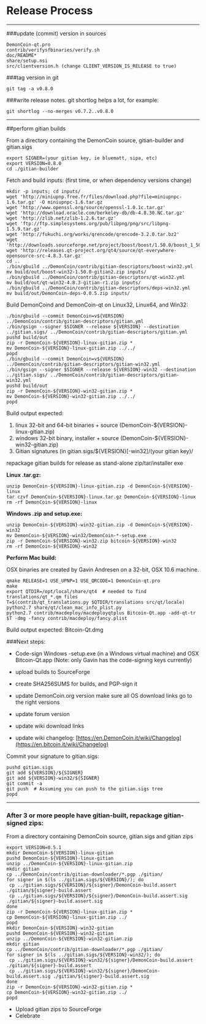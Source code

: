 Release Process
====================

* * *

###update (commit) version in sources


	DemonCoin-qt.pro
	contrib/verifysfbinaries/verify.sh
	doc/README*
	share/setup.nsi
	src/clientversion.h (change CLIENT_VERSION_IS_RELEASE to true)

###tag version in git

	git tag -a v0.8.0

###write release notes. git shortlog helps a lot, for example:

	git shortlog --no-merges v0.7.2..v0.8.0

* * *

##perform gitian builds

 From a directory containing the DemonCoin source, gitian-builder and gitian.sigs
  
	export SIGNER=(your gitian key, ie bluematt, sipa, etc)
	export VERSION=0.8.0
	cd ./gitian-builder

 Fetch and build inputs: (first time, or when dependency versions change)

	mkdir -p inputs; cd inputs/
	wget 'http://miniupnp.free.fr/files/download.php?file=miniupnpc-1.6.tar.gz' -O miniupnpc-1.6.tar.gz
	wget 'http://www.openssl.org/source/openssl-1.0.1c.tar.gz'
	wget 'http://download.oracle.com/berkeley-db/db-4.8.30.NC.tar.gz'
	wget 'http://zlib.net/zlib-1.2.6.tar.gz'
	wget 'ftp://ftp.simplesystems.org/pub/libpng/png/src/libpng-1.5.9.tar.gz'
	wget 'http://fukuchi.org/works/qrencode/qrencode-3.2.0.tar.bz2'
	wget 'http://downloads.sourceforge.net/project/boost/boost/1.50.0/boost_1_50_0.tar.bz2'
	wget 'http://releases.qt-project.org/qt4/source/qt-everywhere-opensource-src-4.8.3.tar.gz'
	cd ..
	./bin/gbuild ../DemonCoin/contrib/gitian-descriptors/boost-win32.yml
	mv build/out/boost-win32-1.50.0-gitian2.zip inputs/
	./bin/gbuild ../DemonCoin/contrib/gitian-descriptors/qt-win32.yml
	mv build/out/qt-win32-4.8.3-gitian-r1.zip inputs/
	./bin/gbuild ../DemonCoin/contrib/gitian-descriptors/deps-win32.yml
	mv build/out/DemonCoin-deps-0.0.5.zip inputs/

 Build DemonCoind and DemonCoin-qt on Linux32, Linux64, and Win32:
  
	./bin/gbuild --commit DemonCoin=v${VERSION} ../DemonCoin/contrib/gitian-descriptors/gitian.yml
	./bin/gsign --signer $SIGNER --release ${VERSION} --destination ../gitian.sigs/ ../DemonCoin/contrib/gitian-descriptors/gitian.yml
	pushd build/out
	zip -r DemonCoin-${VERSION}-linux-gitian.zip *
	mv DemonCoin-${VERSION}-linux-gitian.zip ../../
	popd
	./bin/gbuild --commit DemonCoin=v${VERSION} ../DemonCoin/contrib/gitian-descriptors/gitian-win32.yml
	./bin/gsign --signer $SIGNER --release ${VERSION}-win32 --destination ../gitian.sigs/ ../DemonCoin/contrib/gitian-descriptors/gitian-win32.yml
	pushd build/out
	zip -r DemonCoin-${VERSION}-win32-gitian.zip *
	mv DemonCoin-${VERSION}-win32-gitian.zip ../../
	popd

  Build output expected:

  1. linux 32-bit and 64-bit binaries + source (DemonCoin-${VERSION}-linux-gitian.zip)
  2. windows 32-bit binary, installer + source (DemonCoin-${VERSION}-win32-gitian.zip)
  3. Gitian signatures (in gitian.sigs/${VERSION}[-win32]/(your gitian key)/

repackage gitian builds for release as stand-alone zip/tar/installer exe

**Linux .tar.gz:**

	unzip DemonCoin-${VERSION}-linux-gitian.zip -d DemonCoin-${VERSION}-linux
	tar czvf DemonCoin-${VERSION}-linux.tar.gz DemonCoin-${VERSION}-linux
	rm -rf DemonCoin-${VERSION}-linux

**Windows .zip and setup.exe:**

	unzip DemonCoin-${VERSION}-win32-gitian.zip -d DemonCoin-${VERSION}-win32
	mv DemonCoin-${VERSION}-win32/DemonCoin-*-setup.exe .
	zip -r DemonCoin-${VERSION}-win32.zip bitcoin-${VERSION}-win32
	rm -rf DemonCoin-${VERSION}-win32

**Perform Mac build:**

  OSX binaries are created by Gavin Andresen on a 32-bit, OSX 10.6 machine.

	qmake RELEASE=1 USE_UPNP=1 USE_QRCODE=1 DemonCoin-qt.pro
	make
	export QTDIR=/opt/local/share/qt4  # needed to find translations/qt_*.qm files
	T=$(contrib/qt_translations.py $QTDIR/translations src/qt/locale)
	python2.7 share/qt/clean_mac_info_plist.py
	python2.7 contrib/macdeploy/macdeployqtplus Bitcoin-Qt.app -add-qt-tr $T -dmg -fancy contrib/macdeploy/fancy.plist

 Build output expected: Bitcoin-Qt.dmg

###Next steps:

* Code-sign Windows -setup.exe (in a Windows virtual machine) and
  OSX Bitcoin-Qt.app (Note: only Gavin has the code-signing keys currently)

* upload builds to SourceForge

* create SHA256SUMS for builds, and PGP-sign it

* update DemonCoin.org version
  make sure all OS download links go to the right versions

* update forum version

* update wiki download links

* update wiki changelog: [https://en.DemonCoin.it/wiki/Changelog](https://en.bitcoin.it/wiki/Changelog)

Commit your signature to gitian.sigs:

	pushd gitian.sigs
	git add ${VERSION}/${SIGNER}
	git add ${VERSION}-win32/${SIGNER}
	git commit -a
	git push  # Assuming you can push to the gitian.sigs tree
	popd

-------------------------------------------------------------------------

### After 3 or more people have gitian-built, repackage gitian-signed zips:

From a directory containing DemonCoin source, gitian.sigs and gitian zips

	export VERSION=0.5.1
	mkdir DemonCoin-${VERSION}-linux-gitian
	pushd DemonCoin-${VERSION}-linux-gitian
	unzip ../DemonCoin-${VERSION}-linux-gitian.zip
	mkdir gitian
	cp ../DemonCoin/contrib/gitian-downloader/*.pgp ./gitian/
	for signer in $(ls ../gitian.sigs/${VERSION}/); do
	 cp ../gitian.sigs/${VERSION}/${signer}/DemonCoin-build.assert ./gitian/${signer}-build.assert
	 cp ../gitian.sigs/${VERSION}/${signer}/DemonCoin-build.assert.sig ./gitian/${signer}-build.assert.sig
	done
	zip -r DemonCoin-${VERSION}-linux-gitian.zip *
	cp DemonCoin-${VERSION}-linux-gitian.zip ../
	popd
	mkdir DemonCoin-${VERSION}-win32-gitian
	pushd DemonCoin-${VERSION}-win32-gitian
	unzip ../DemonCoin-${VERSION}-win32-gitian.zip
	mkdir gitian
	cp ../DemonCoin/contrib/gitian-downloader/*.pgp ./gitian/
	for signer in $(ls ../gitian.sigs/${VERSION}-win32/); do
	 cp ../gitian.sigs/${VERSION}-win32/${signer}/DemonCoin-build.assert ./gitian/${signer}-build.assert
	 cp ../gitian.sigs/${VERSION}-win32/${signer}/DemonCoin-build.assert.sig ./gitian/${signer}-build.assert.sig
	done
	zip -r DemonCoin-${VERSION}-win32-gitian.zip *
	cp DemonCoin-${VERSION}-win32-gitian.zip ../
	popd

- Upload gitian zips to SourceForge
- Celebrate 
